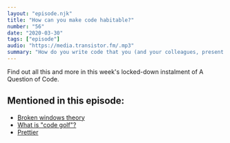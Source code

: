 ```yaml
---
layout: "episode.njk"
title: "How can you make code habitable?"
number: "56"
date: "2020-03-30"
tags: ["episode"]
audio: "https://media.transistor.fm/.mp3"
summary: "How do you write code that you (and your colleagues, present and future) can live in?"
---
```




Find out all this and more in this week's locked-down instalment of A Question of Code.

## Mentioned in this episode:

* [Broken windows theory](https://en.wikipedia.org/wiki/Broken_windows_theory)
* [What is "code golf"?](https://meta.stackexchange.com/questions/20736/what-is-code-golf-on-stack-overflow)
* [Prettier](https://prettier.io/)
